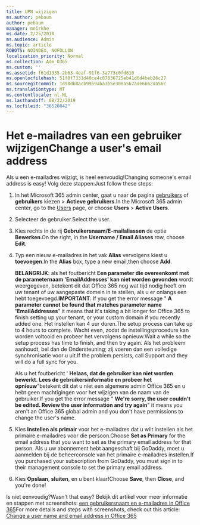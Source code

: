 ```yaml
---
title: UPN wijzigen
ms.author: pebaum
author: pebaum
manager: mnirkhe
ms.date: 2/25/2018
ms.audience: Admin
ms.topic: article
ROBOTS: NOINDEX, NOFOLLOW
localization_priority: Normal
ms.collection: Adm_O365
ms.custom: ''
ms.assetid: f61d1335-2b63-4eaf-91f6-3a773c0fd610
ms.openlocfilehash: 51f0f7331d40ce4c87836725eb41d6d4beb26c27
ms.sourcegitcommit: 1d98db8acb9959aba3b5e308a567ade6b62da56c
ms.translationtype: MT
ms.contentlocale: nl-NL
ms.lasthandoff: 08/22/2019
ms.locfileid: "36520842"
---
```

# <a name="change-a-users-email-address"></a><span data-ttu-id="5e131-102">Het e-mailadres van een gebruiker wijzigen</span><span class="sxs-lookup"><span data-stu-id="5e131-102">Change a user's email address</span></span>

<span data-ttu-id="5e131-103">Als u een e-mailadres wijzigt, is heel eenvoudig!</span><span class="sxs-lookup"><span data-stu-id="5e131-103">Changing someone's email address is easy!</span></span> <span data-ttu-id="5e131-104">Volg deze stappen:</span><span class="sxs-lookup"><span data-stu-id="5e131-104">Just follow these steps:</span></span>
  
1. <span data-ttu-id="5e131-105">In het Microsoft 365 admin center, gaat u naar de pagina [gebruikers](https://go.microsoft.com/fwlink/p/?linkid=834822) of **gebruikers** kiezen \> **Actieve gebruikers**.</span><span class="sxs-lookup"><span data-stu-id="5e131-105">In the Microsoft 365 admin center, go to the [Users](https://go.microsoft.com/fwlink/p/?linkid=834822) page, or choose **Users** \> **Active Users**.</span></span>
    
2. <span data-ttu-id="5e131-106">Selecteer de gebruiker.</span><span class="sxs-lookup"><span data-stu-id="5e131-106">Select the user.</span></span>
    
3. <span data-ttu-id="5e131-107">Kies rechts in de rij **Gebruikersnaam/E-mailaliassen** de optie **Bewerken**.</span><span class="sxs-lookup"><span data-stu-id="5e131-107">On the right, in the **Username / Email Aliases** row, choose **Edit**.</span></span>
    
4. <span data-ttu-id="5e131-108">Typ een nieuw e-mailadres in het vak **Alias** vervolgens kiest u **toevoegen**.</span><span class="sxs-lookup"><span data-stu-id="5e131-108">In the **Alias** box, type a new email,then choose **Add**.</span></span>
    
    <span data-ttu-id="5e131-109">**BELANGRIJK**: als het foutbericht **Een parameter die overeenkomt met de parameternaam 'EmailAddresses' kan niet worden gevonden** wordt weergegeven, betekent dit dat Office 365 nog wat tijd nodig heeft om uw tenant of uw aangepaste domein in te stellen, als u er onlangs een hebt toegevoegd.</span><span class="sxs-lookup"><span data-stu-id="5e131-109">**IMPORTANT**: If you get the error message " **A parameter cannot be found that matches parameter name 'EmailAddresses**" it means that it's taking a bit longer for Office 365 to finish setting up your tenant, or your custom domain if you recently added one.</span></span> <span data-ttu-id="5e131-110">Het instellen kan 4 uur duren.</span><span class="sxs-lookup"><span data-stu-id="5e131-110">The setup process can take up to 4 hours to complete.</span></span> <span data-ttu-id="5e131-111">Wacht even, zodat de instellingsprocedure kan worden voltooid en probeer het vervolgens opnieuw.</span><span class="sxs-lookup"><span data-stu-id="5e131-111">Wait a while so the setup process has time to finish, and then try again.</span></span> <span data-ttu-id="5e131-112">Als het probleem aanhoudt, bel dan de Ondersteuning; zij voeren dan een volledige synchronisatie voor u uit.</span><span class="sxs-lookup"><span data-stu-id="5e131-112">If the problem persists, call Support and they will do a full sync for you.</span></span>
    
    <span data-ttu-id="5e131-113">Als u het foutbericht ' **Helaas, dat de gebruiker kan niet worden bewerkt. Lees de gebruikersinformatie en probeer het opnieuw**"betekent dit dat u niet een algemene admin Office 365 en u hebt geen machtigingen voor het wijzigen van de naam van de gebruiker.</span><span class="sxs-lookup"><span data-stu-id="5e131-113">If you get the error message " **We're sorry, the user couldn't be edited. Review the user information and try again**" it means you aren't an Office 365 global admin and you don't have permissions to change the user's name.</span></span>
    
5. <span data-ttu-id="5e131-114">Kies **Instellen als primair** voor het e-mailadres dat u wilt instellen als het primaire e-mailadres voor die persoon.</span><span class="sxs-lookup"><span data-stu-id="5e131-114">Choose **Set as Primary** for the email address that you want to set as the primary email address for that person.</span></span> <span data-ttu-id="5e131-115">Als u uw abonnement hebt aangeschaft bij GoDaddy, moet u aanmelden bij de beheerconsole van het primaire e-mailadres instellen.</span><span class="sxs-lookup"><span data-stu-id="5e131-115">If you purchased your subscription from GoDaddy, you must sign in to their management console to set the primary email address.</span></span> 
    
6. <span data-ttu-id="5e131-116">Kies **Opslaan**, **sluiten**, en u bent klaar!</span><span class="sxs-lookup"><span data-stu-id="5e131-116">Choose **Save**, then **Close**, and you're done!</span></span>
    
<span data-ttu-id="5e131-117">Is niet eenvoudig?</span><span class="sxs-lookup"><span data-stu-id="5e131-117">Wasn't that easy?</span></span> <span data-ttu-id="5e131-118">Bekijk dit artikel voor meer informatie en stappen met screenshots: [een gebruikersnaam en e-mailadres in Office 365](https://support.office.com/article/Change-a-user-name-and-email-address-in-Office-365-fb5ac074-e203-4e1f-9843-b9d1a3e03297.aspx)</span><span class="sxs-lookup"><span data-stu-id="5e131-118">For more details and steps with screenshots, check out this article: [Change a user name and email address in Office 365](https://support.office.com/article/Change-a-user-name-and-email-address-in-Office-365-fb5ac074-e203-4e1f-9843-b9d1a3e03297.aspx)</span></span>
  

